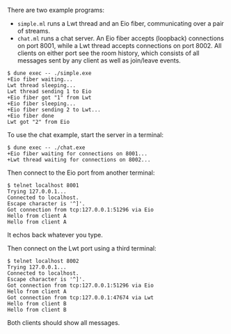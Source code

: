 There are two example programs:

- `simple.ml` runs a Lwt thread and an Eio fiber, communicating over a pair of streams.
- `chat.ml` runs a chat server.
  An Eio fiber accepts (loopback) connections on port 8001, while a Lwt thread accepts connections on port 8002.
  All clients on either port see the room history, which consists of all messages sent by any client as well as join/leave events.

```
$ dune exec -- ./simple.exe
+Eio fiber waiting...
Lwt thread sleeping...
Lwt thread sending 1 to Eio
+Eio fiber got "1" from Lwt
+Eio fiber sleeping...
+Eio fiber sending 2 to Lwt...
+Eio fiber done
Lwt got "2" from Eio
```

To use the chat example, start the server in a terminal:

```
$ dune exec -- ./chat.exe
+Eio fiber waiting for connections on 8001...
+Lwt thread waiting for connections on 8002...
```

Then connect to the Eio port from another terminal:

```
$ telnet localhost 8001
Trying 127.0.0.1...
Connected to localhost.
Escape character is '^]'.
Got connection from tcp:127.0.0.1:51296 via Eio
Hello from client A
Hello from client A
```

It echos back whatever you type.

Then connect on the Lwt port using a third terminal:

```
$ telnet localhost 8002
Trying 127.0.0.1...
Connected to localhost.
Escape character is '^]'.
Got connection from tcp:127.0.0.1:51296 via Eio
Hello from client A
Got connection from tcp:127.0.0.1:47674 via Lwt
Hello from client B
Hello from client B
```

Both clients should show all messages.
